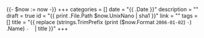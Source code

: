 {{- $now := now -}}
+++
categories = []
date = "{{ .Date }}"
description = ""
draft = true
id = "{{ print .File.Path $now.UnixNano | sha1 }}"
link = ""
tags = []
title = "{{ replace (strings.TrimPrefix (print ($now.Format `2006-01-02`) `-`) .Name) `-` ` ` | title }}"
+++
